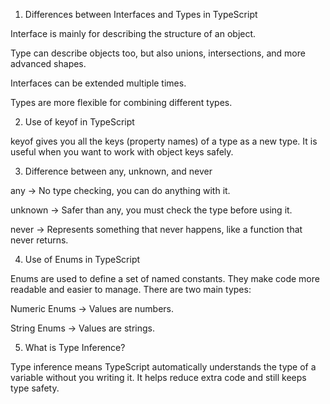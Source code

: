 1. Differences between Interfaces and Types in TypeScript

Interface is mainly for describing the structure of an object.

Type can describe objects too, but also unions, intersections, and more advanced shapes.

Interfaces can be extended multiple times.

Types are more flexible for combining different types.

2. Use of keyof in TypeScript

keyof gives you all the keys (property names) of a type as a new type. It is useful when you want to work with object keys safely.

3. Difference between any, unknown, and never

any → No type checking, you can do anything with it.

unknown → Safer than any, you must check the type before using it.

never → Represents something that never happens, like a function that never returns.

4. Use of Enums in TypeScript

Enums are used to define a set of named constants. They make code more readable and easier to manage. There are two main types:

Numeric Enums → Values are numbers.

String Enums → Values are strings.

5. What is Type Inference?

Type inference means TypeScript automatically understands the type of a variable without you writing it. It helps reduce extra code and still keeps type safety.
